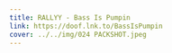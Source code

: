 ```yaml
---
title: RALLYY - Bass Is Pumpin
link: https://doof.lnk.to/BassIsPumpin
cover: ../../img/024 PACKSHOT.jpeg
---
```

